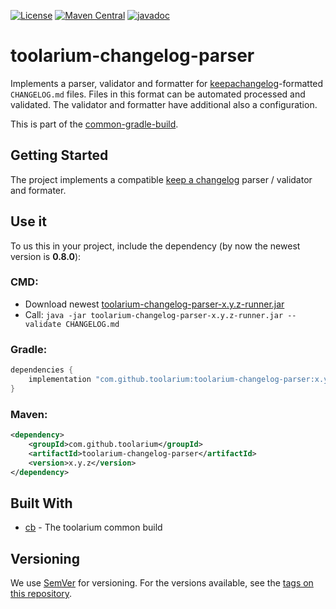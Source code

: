 [![License](https://img.shields.io/github/license/toolarium/toolarium-changelog-parser)](https://github.com/toolarium/toolarium-changelog-parser/blob/master/LICENSE)
[![Maven Central](https://img.shields.io/maven-central/v/com.github.toolarium/toolarium-changelog-parser/0.8.0)](https://search.maven.org/artifact/com.github.toolarium/toolarium-changelog-parser/0.8.0/jar)
[![javadoc](https://javadoc.io/badge2/com.github.toolarium/toolarium-changelog-parser/javadoc.svg)](https://javadoc.io/doc/com.github.toolarium/toolarium-changelog-parser)


# toolarium-changelog-parser

Implements a parser, validator and formatter for [keepachangelog](https://keepachangelog.com)-formatted `CHANGELOG.md` files. Files in this format can be automated processed and validated. The validator and formatter have additional also a configuration.

This is part of the [common-gradle-build](https://github.com/toolarium/common-gradle-build/).


## Getting Started

The project implements a compatible [keep a changelog](https://keepachangelog.com/en/1.0.0/) parser / validator and formater.


## Use it

To us this in your project, include the dependency (by now the newest version is **0.8.0**):

### CMD:

- Download newest [toolarium-changelog-parser-x.y.z-runner.jar](https://repo1.maven.org/maven2/com/github/toolarium/toolarium-changelog-parser/0.8.0/toolarium-changelog-parser-0.8.0-runner.jar)
- Call: ```java -jar toolarium-changelog-parser-x.y.z-runner.jar --validate CHANGELOG.md```


### Gradle:

```groovy
dependencies {
    implementation "com.github.toolarium:toolarium-changelog-parser:x.y.z"
}
```

### Maven:

```xml
<dependency>
    <groupId>com.github.toolarium</groupId>
    <artifactId>toolarium-changelog-parser</artifactId>
    <version>x.y.z</version>
</dependency>
```


## Built With

* [cb](https://github.com/toolarium/common-build) - The toolarium common build

## Versioning

We use [SemVer](http://semver.org/) for versioning. For the versions available, see the [tags on this repository](https://github.com/toolarium/toolarium-changelog-parser/tags).